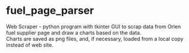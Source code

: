 # fuel_page_parser
Web Scraper - python program with tkinter GUI to scrap data from Orlen fuel supplier page and draw a charts based on the data.</br>
Charts are saved as png files, and, if necessary, loaded from a local copy instead of web site.
